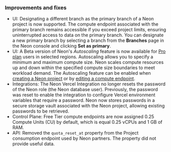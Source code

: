 ### Improvements and fixes

- UI: Designating a different branch as the primary branch of a Neon project is now supported. The compute endpoint associated with the primary branch remains accessible if you exceed project limits, ensuring uninterrupted access to data on the primary branch. You can designate a new primary branch by selecting a branch from the **Branches** page in the Neon console and clicking **Set as primary**.
- UI: A Beta version of Neon's _Autoscaling_ feature is now available for [Pro plan](/docs/introduction/pro-plan) users in selected regions. Autoscaling allows you to specify a minimum and maximum compute size. Neon scales compute resources up and down within the specified compute size boundaries to meet workload demand. The Autoscaling feature can be enabled when [creating a Neon project](/docs/manage/projects#create-a-project) or by [editing a compute endpoint](/docs/manage/endpoints#edit-a-compute-endpoint).
- Integrations: The Neon Vercel Integration no longer resets the password of the Neon role (the Neon database user). Previously, the password was reset to enable the integration to configure Vercel environment variables that require a password. Neon now stores passwords in a secure storage vault associated with the Neon project, allowing existing passwords to be retrieved.
- Control Plane: Free Tier compute endpoints are now assigned 0.25 Compute Units (CU) by default, which is equal 0.25 vCPUs and 1 GB of RAM.
- API: Removed the `quota_reset_at` property from the Project consumption endpoint used by Neon partners. The property did not provide useful data.
